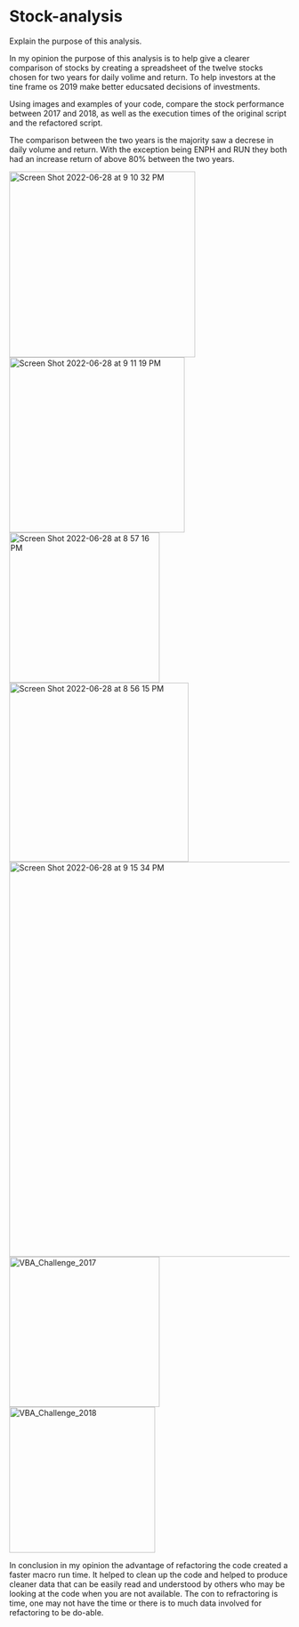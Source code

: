 # Stock-analysis
Explain the purpose of this analysis.

In my opinion the purpose of this analysis is to help give a clearer comparison of stocks by creating a spreadsheet of the twelve stocks chosen for two years for daily volime and return. To help investors at the tine frame os 2019 make better educsated decisions of investments.

Using images and examples of your code, compare the stock performance between 2017 and 2018, as well as the execution times of the original script and the refactored script.

The comparison between the two years is the majority saw a decrese in daily volume and return. With the exception being ENPH and RUN they both had an increase return of above 80% between the two years.

<img width="334" alt="Screen Shot 2022-06-28 at 9 10 32 PM" src="https://user-images.githubusercontent.com/105955544/176349992-8103a92a-d2b1-40eb-b57b-adc4d7e2a393.png">

<img width="315" alt="Screen Shot 2022-06-28 at 9 11 19 PM" src="https://user-images.githubusercontent.com/105955544/176350027-994a14fa-f3b6-4c26-9517-38c4f08f7774.png">

<img width="270" alt="Screen Shot 2022-06-28 at 8 57 16 PM" src="https://user-images.githubusercontent.com/105955544/176350073-9318046b-ce7c-4ba2-82be-5d220921ccf1.png">

<img width="322" alt="Screen Shot 2022-06-28 at 8 56 15 PM" src="https://user-images.githubusercontent.com/105955544/176350086-c95a7f7d-de5e-4c34-a23d-fd13e0c41069.png">

<img width="710" alt="Screen Shot 2022-06-28 at 9 15 34 PM" src="https://user-images.githubusercontent.com/105955544/176350474-567429b7-b8a5-471e-ad50-ea4f261aa465.png">


<img width="270" alt="VBA_Challenge_2017" src="https://user-images.githubusercontent.com/105955544/176350606-60730bb7-f675-467a-bb03-763f5c4e2d52.png">

<img width="262" alt="VBA_Challenge_2018" src="https://user-images.githubusercontent.com/105955544/176350620-96e89278-17db-45ac-8332-7284751a5571.png">

In conclusion in my opinion the advantage of refactoring the code created a faster macro run time. It helped to clean up the code and helped to produce cleaner data that can be easily read and understood by others who may be looking at the code when you are not available. The con to refractoring is time, one may not have the time or there is to much data involved for refactoring to be do-able. 
